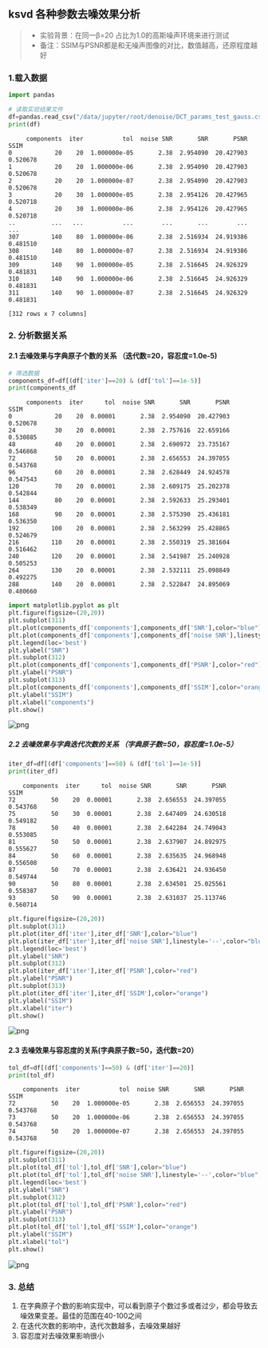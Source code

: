 ## ksvd 各种参数去噪效果分析
> - 实验背景：在同一β=20 占比为1.0的高斯噪声环境来进行测试
> - 备注：SSIM与PSNR都是和无噪声图像的对比，数值越高，还原程度越好

### 1.载入数据


```python
import pandas

# 读取实验结果文件
df=pandas.read_csv("/data/jupyter/root/denoise/DCT_params_test_gauss.csv")
print(df)
```

         components  iter           tol  noise SNR       SNR       PSNR      SSIM
    0            20    20  1.000000e-05       2.38  2.954090  20.427903  0.520678
    1            20    20  1.000000e-06       2.38  2.954090  20.427903  0.520678
    2            20    20  1.000000e-07       2.38  2.954090  20.427903  0.520678
    3            20    30  1.000000e-05       2.38  2.954126  20.427965  0.520718
    4            20    30  1.000000e-06       2.38  2.954126  20.427965  0.520718
    ..          ...   ...           ...        ...       ...        ...       ...
    307         140    80  1.000000e-06       2.38  2.516934  24.919386  0.481510
    308         140    80  1.000000e-07       2.38  2.516934  24.919386  0.481510
    309         140    90  1.000000e-05       2.38  2.516645  24.926329  0.481831
    310         140    90  1.000000e-06       2.38  2.516645  24.926329  0.481831
    311         140    90  1.000000e-07       2.38  2.516645  24.926329  0.481831
    
    [312 rows x 7 columns]


### 2. 分析数据关系
#### 2.1 去噪效果与字典原子个数的关系 （迭代数=20，容忍度=1.0e-5)


```python
# 筛选数据
components_df=df[(df['iter']==20) & (df['tol']==1e-5)]
print(components_df
```

         components  iter      tol  noise SNR       SNR       PSNR      SSIM
    0            20    20  0.00001       2.38  2.954090  20.427903  0.520678
    24           30    20  0.00001       2.38  2.757616  22.659166  0.530885
    48           40    20  0.00001       2.38  2.690972  23.735167  0.546868
    72           50    20  0.00001       2.38  2.656553  24.397055  0.543768
    96           60    20  0.00001       2.38  2.628449  24.924578  0.547543
    120          70    20  0.00001       2.38  2.609175  25.202378  0.542844
    144          80    20  0.00001       2.38  2.592633  25.293401  0.538349
    168          90    20  0.00001       2.38  2.575390  25.436181  0.536350
    192         100    20  0.00001       2.38  2.563299  25.428865  0.524679
    216         110    20  0.00001       2.38  2.550319  25.381604  0.516462
    240         120    20  0.00001       2.38  2.541987  25.240928  0.505253
    264         130    20  0.00001       2.38  2.532111  25.098849  0.492275
    288         140    20  0.00001       2.38  2.522847  24.895069  0.480660



```python
import matplotlib.pyplot as plt
plt.figure(figsize=(20,20))
plt.subplot(311)
plt.plot(components_df['components'],components_df['SNR'],color="blue")
plt.plot(components_df['components'],components_df['noise SNR'],linestyle='--',color="blue",label='noise img SNR')
plt.legend(loc='best')
plt.ylabel("SNR")
plt.subplot(312)
plt.plot(components_df['components'],components_df['PSNR'],color="red")
plt.ylabel("PSNR")
plt.subplot(313)
plt.plot(components_df['components'],components_df['SSIM'],color="orange")
plt.ylabel("SSIM")
plt.xlabel("components")
plt.show()
```


![png](output_5_0.png)


##### 2.2 去噪效果与字典迭代次数的关系 （字典原子数=50，容忍度=1.0e-5）


```python
iter_df=df[(df['components']==50) & (df['tol']==1e-5)]
print(iter_df)
```

        components  iter      tol  noise SNR       SNR       PSNR      SSIM
    72          50    20  0.00001       2.38  2.656553  24.397055  0.543768
    75          50    30  0.00001       2.38  2.647409  24.630518  0.549182
    78          50    40  0.00001       2.38  2.642284  24.749043  0.553085
    81          50    50  0.00001       2.38  2.637907  24.892975  0.555627
    84          50    60  0.00001       2.38  2.635635  24.968948  0.556508
    87          50    70  0.00001       2.38  2.636421  24.936450  0.549744
    90          50    80  0.00001       2.38  2.634501  25.025561  0.558387
    93          50    90  0.00001       2.38  2.631037  25.113746  0.560714



```python
plt.figure(figsize=(20,20))
plt.subplot(311)
plt.plot(iter_df['iter'],iter_df['SNR'],color="blue")
plt.plot(iter_df['iter'],iter_df['noise SNR'],linestyle='--',color="blue",label='noise img SNR')
plt.legend(loc='best')
plt.ylabel("SNR")
plt.subplot(312)
plt.plot(iter_df['iter'],iter_df['PSNR'],color="red")
plt.ylabel("PSNR")
plt.subplot(313)
plt.plot(iter_df['iter'],iter_df['SSIM'],color="orange")
plt.ylabel("SSIM")
plt.xlabel("iter")
plt.show()
```


![png](output_8_0.png)


#### 2.3 去噪效果与容忍度的关系(字典原子数=50，迭代数=20）


```python
tol_df=df[(df['components']==50) & (df['iter']==20)]
print(tol_df)
```

        components  iter           tol  noise SNR       SNR       PSNR      SSIM
    72          50    20  1.000000e-05       2.38  2.656553  24.397055  0.543768
    73          50    20  1.000000e-06       2.38  2.656553  24.397055  0.543768
    74          50    20  1.000000e-07       2.38  2.656553  24.397055  0.543768



```python
plt.figure(figsize=(20,20))
plt.subplot(311)
plt.plot(tol_df['tol'],tol_df['SNR'],color="blue")
plt.plot(tol_df['tol'],tol_df['noise SNR'],linestyle='--',color="blue",label='noise img SNR')
plt.legend(loc='best')
plt.ylabel("SNR")
plt.subplot(312)
plt.plot(tol_df['tol'],tol_df['PSNR'],color="red")
plt.ylabel("PSNR")
plt.subplot(313)
plt.plot(tol_df['tol'],tol_df['SSIM'],color="orange")
plt.ylabel("SSIM")
plt.xlabel("tol")
plt.show()
```


![png](output_11_0.png)


### 3. 总结
1. 在字典原子个数的影响实现中，可以看到原子个数过多或者过少，都会导致去噪效果变差。最佳的范围在40-100之间
2. 在迭代次数的影响中，迭代次数越多，去噪效果越好
3. 容忍度对去噪效果影响很小


```python

```
